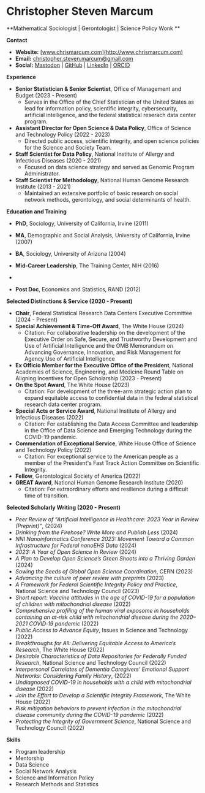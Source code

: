 # Christopher Steven Marcum

**Mathematical Sociologist | Gerontologist | Science Policy Wonk **

**Contact**

*   **Website:** [www.chrismarcum.com](http://www.chrismarcum.com)
*   **Email:** christopher.steven.marcum@gmail.com
*   **Social:** [Mastodon](https://sciences.social/@csmarcum) | [GitHub](https://github.com/cmarcum) | [LinkedIn](https://www.linkedin.com/in/christopher-steven-marcum-15b88249/) | [ORCID](https://orcid.org/0000-0002-0899-6143)


**Experience**

*   **Senior Statistician & Senior Scientist**, Office of Management and Budget (2023 - Present)
    *   Serves in the Office of the Chief Statistician of the United States as lead for information policy, scientific integrity, cybersecurity, artificial intelligence, and the federal statistical reserach data center program.
*   **Assistant Director for Open Science & Data Policy**, Office of Science and Technology Policy (2022 - 2023)
    *   Directed public access, scientific integrity, and open science policies for the Science and Society Team.
*   **Staff Scientist for Data Policy**, National Institute of Allergy and Infectious Diseases (2020 - 2021)
    *   Focused on data science strategy and served as Genomic Program Administrator.
*   **Staff Scientist for Methodology**, National Human Genome Research Institute (2013 - 2021)
    *   Maintained an extensive portfolio of basic research on social network methods, gerontology, and social determinants of health.

**Education and Training**

*   **PhD**, Sociology, University of California, Irvine (2011)
*   **MA**, Demographic and Social Analysis, University of California, Irvine (2007)
*   **BA**, Sociology, University of Arizona (2004)


*   **Mid-Career Leadership**, The Training Center, NIH (2016)
*   
*   **Post Doc**, Economics and Statistics, RAND (2012)

**Selected Distinctions & Service (2020 - Present)**
*   **Chair**, Federal Statistical Research Data Centers Executive Committee (2024 - Present)
*   **Special Achievement & Time-Off Award**, The White House (2024)
    *   Citation: For collaborative leadership on the development of the Executive Order on Safe, Secure, and Trustworthy Development and Use of Artificial Intelligence and the OMB Memorandum on Advancing Governance, Innovation, and Risk Management for Agency Use of Artificial Intelligence 
*   **Ex Officio Member for the Executive Office of the President**, National Academies of Science, Engineering, and Medicine Round Table on Aligning Incentives for Open Scholarship (2023 - Present)
*   **On the Spot Award**, The White House (2023)
    *   Citation:   For development of the three-arm strategic action plan to expand equitable access to confidential data in the federal statistical research data center program. 
*   **Special Acts or Service Award**, National Institute of Allergy and Infectious Diseases (2022)
    *   Citation: For establishing the Data Access Committee and leadership in the Office of Data Science and Emerging Technology during the COVID-19 pandemic. 
*   **Commendation of Exceptional Service**, White House Office of Science and Technology Policy (2022)
    *   Citation: For exceptional service to the American people as a member of the President's Fast Track Action Committee on Scientific Integrity.
*   **Fellow**, Gerontological Society of America (2022)
*   **GREAT Award**, National Human Genome Research Institute (2020)
    *   Citation: For extraordinary efforts and resilience during a difficult time of transition.

**Selected Scholarly Writing (2020 - Present)**

*   *Peer Review of “Artificial Intelligence in Healthcare: 2023 Year in Review (Preprint)”*, (2024)
*   *Drinking from the Firehose? Write More and Publish Less* (2024)
*   *NNI Nanoinformatics Conference 2023: Movement Toward a Common Infrastructure for Federal nanoEHS Data* (2024)
*   *2023: A Year of Open Science in Review* (2024)
*   *A Plan to Develop Open Science’s Green Shoots into a Thriving Garden* (2024)
*   *Sowing the Seeds of Global Open Science Coordination*, CERN (2023)
*   *Advancing the culture of peer review with preprints* (2023)
*   *A Framework for Federal Scientific Integrity Policy and Practice*, National Science and Technology Council (2023)
*   *Short report: Vaccine attitudes in the age of COVID-19 for a population of children with mitochondrial disease* (2022)
*   *Comprehensive profiling of the human viral exposome in households containing an at‐risk child with mitochondrial disease during the 2020–2021 COVID‐19 pandemic* (2022)
*   *Public Access to Advance Equity*, Issues in Science and Technology (2022)
*   *Breakthroughs for All: Delivering Equitable Access to America’s Research*, The White House (2022)
*   *Desirable Characteristics of Data Repositories for Federally Funded Research*, National Science and Technology Council (2022)
*   *Interpersonal Correlates of Dementia Caregivers’ Emotional Support Networks: Considering Family History*, (2022)
*   *Undiagnosed COVID-19 in households with a child with mitochondrial disease* (2022)
*   *Join the Effort to Develop a Scientific Integrity Framework*, The White House (2022)
*   *Risk mitigation behaviors to prevent infection in the mitochondrial disease community during the COVID-19 pandemic*  (2022)
*   *Protecting the Integrity of Government Science*, National Science and Technology Council (2022)

**Skills**

*   Program leadership
*   Mentorship
*   Data Science
*   Social Network Analysis
*   Science and Information Policy
*   Research Methods and Statistics
